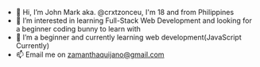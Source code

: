 - 👋 Hi, I’m John Mark aka. @crxtzonceu, I'm 18 and from Philippines 
- 👀 I’m interested in learning Full-Stack Web Development and looking for a beginner coding bunny to learn with
- 🌱 I’m a beginner and currently learning web development(JavaScript Currently) 
- 📫 Email me on zamanthaquijano@gmail.com

<!---
crxtzonceu/crxtzonceu is a ✨ special ✨ repository because its `README.md` (this file) appears on your GitHub profile.
You can click the Preview link to take a look at your changes.
--->
<!-- - 💞️ I’m looking to collaborate on ... -->
